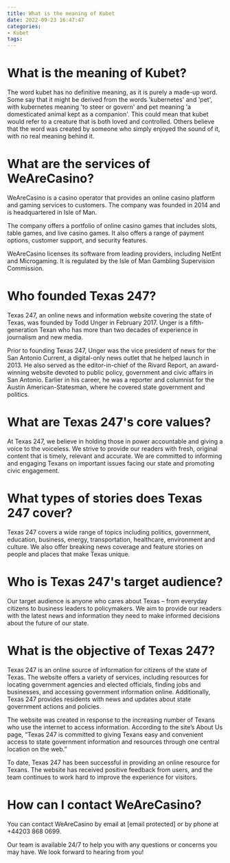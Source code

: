 ```yaml
---
title: What is the meaning of Kubet
date: 2022-09-23 16:47:47
categories:
- Kubet
tags:
---
```



#  What is the meaning of Kubet?

The word kubet has no definitive meaning, as it is purely a made-up word. Some say that it might be derived from the words 'kubernetes' and 'pet', with kubernetes meaning 'to steer or govern' and pet meaning 'a domesticated animal kept as a companion'. This could mean that kubet would refer to a creature that is both loved and controlled. Others believe that the word was created by someone who simply enjoyed the sound of it, with no real meaning behind it.

#  What are the services of WeAreCasino?

WeAreCasino is a casino operator that provides an online casino platform and gaming services to customers. The company was founded in 2014 and is headquartered in Isle of Man.

The company offers a portfolio of online casino games that includes slots, table games, and live casino games. It also offers a range of payment options, customer support, and security features.

WeAreCasino licenses its software from leading providers, including NetEnt and Microgaming. It is regulated by the Isle of Man Gambling Supervision Commission.

#  Who founded Texas 247?

Texas 247, an online news and information website covering the state of Texas, was founded by Todd Unger in February 2017. Unger is a fifth-generation Texan who has more than two decades of experience in journalism and new media.

Prior to founding Texas 247, Unger was the vice president of news for the San Antonio Current, a digital-only news outlet that he helped launch in 2013. He also served as the editor-in-chief of the Rivard Report, an award-winning website devoted to public policy, government and civic affairs in San Antonio. Earlier in his career, he was a reporter and columnist for the Austin American-Statesman, where he covered state government and politics.

# What are Texas 247's core values?

At Texas 247, we believe in holding those in power accountable and giving a voice to the voiceless. We strive to provide our readers with fresh, original content that is timely, relevant and accurate. We are committed to informing and engaging Texans on important issues facing our state and promoting civic engagement.

# What types of stories does Texas 247 cover?

Texas 247 covers a wide range of topics including politics, government, education, business, energy, transportation, healthcare, environment and culture. We also offer breaking news coverage and feature stories on people and places that make Texas unique.

# Who is Texas 247's target audience?

Our target audience is anyone who cares about Texas – from everyday citizens to business leaders to policymakers. We aim to provide our readers with the latest news and information they need to make informed decisions about the future of our state.

#  What is the objective of Texas 247?

Texas 247 is an online source of information for citizens of the state of Texas. The website offers a variety of services, including resources for locating government agencies and elected officials, finding jobs and businesses, and accessing government information online. Additionally, Texas 247 provides residents with news and updates about state government actions and policies.

The website was created in response to the increasing number of Texans who use the internet to access information. According to the site’s About Us page, “Texas 247 is committed to giving Texans easy and convenient access to state government information and resources through one central location on the web.”

To date, Texas 247 has been successful in providing an online resource for Texans. The website has received positive feedback from users, and the team continues to work hard to improve the experience for visitors.

#  How can I contact WeAreCasino?

You can contact WeAreCasino by email at [email protected] or by phone at +44203 868 0699.

Our team is available 24/7 to help you with any questions or concerns you may have. We look forward to hearing from you!